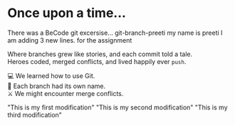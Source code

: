# Once upon a time...

There was a BeCode git excersise...
git-branch-preeti
my name is preeti
I am adding 3 new lines.
for the assignment


Where branches grew like stories, and each commit told a tale.  
Heroes coded, merged conflicts, and lived happily ever `push`.

💻 We learned how to use Git.  
🌿 Each branch had its own name.  
⚔️ We might encounter merge conflicts.

"This is my first modification" 
"This is my second modification" 
"This is my third modification" 

